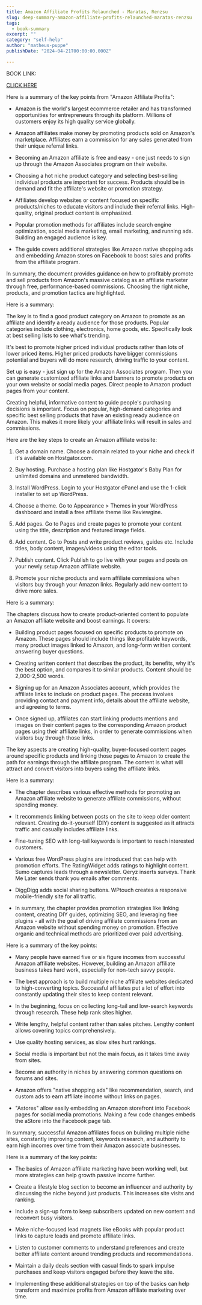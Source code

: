 ```yaml
---
title: Amazon Affiliate Profits Relaunched - Maratas, Renzsu
slug: deep-summary-amazon-affiliate-profits-relaunched-maratas-renzsu
tags: 
  - book-summary
excerpt: ""
category: "self-help"
author: "matheus-puppe"
publishDate: "2024-04-21T00:00:00.000Z"

---
```


BOOK LINK:

[CLICK HERE](https://www.amazon.com/gp/search?ie=UTF8&tag=matheuspupp0a-20&linkCode=ur2&linkId=4410b525877ab397377c2b5e60711c1a&camp=1789&creative=9325&index=books&keywords=amazon-affiliate-profits-relaunched-maratas-renzsu)



 Here is a summary of the key points from "Amazon Affiliate Profits":

- Amazon is the world's largest ecommerce retailer and has transformed opportunities for entrepreneurs through its platform. Millions of customers enjoy its high quality service globally. 

- Amazon affiliates make money by promoting products sold on Amazon's marketplace. Affiliates earn a commission for any sales generated from their unique referral links. 

- Becoming an Amazon affiliate is free and easy - one just needs to sign up through the Amazon Associates program on their website. 

- Choosing a hot niche product category and selecting best-selling individual products are important for success. Products should be in demand and fit the affiliate's website or promotion strategy.

- Affiliates develop websites or content focused on specific products/niches to educate visitors and include their referral links. High-quality, original product content is emphasized.  

- Popular promotion methods for affiliates include search engine optimization, social media marketing, email marketing, and running ads. Building an engaged audience is key.

- The guide covers additional strategies like Amazon native shopping ads and embedding Amazon stores on Facebook to boost sales and profits from the affiliate program.

In summary, the document provides guidance on how to profitably promote and sell products from Amazon's massive catalog as an affiliate marketer through free, performance-based commissions. Choosing the right niche, products, and promotion tactics are highlighted.

 Here is a summary:

The key is to find a good product category on Amazon to promote as an affiliate and identify a ready audience for those products. Popular categories include clothing, electronics, home goods, etc. Specifically look at best selling lists to see what's trending. 

It's best to promote higher priced individual products rather than lots of lower priced items. Higher priced products have bigger commissions potential and buyers will do more research, driving traffic to your content. 

Set up is easy - just sign up for the Amazon Associates program. Then you can generate customized affiliate links and banners to promote products on your own website or social media pages. Direct people to Amazon product pages from your content.

Creating helpful, informative content to guide people's purchasing decisions is important. Focus on popular, high-demand categories and specific best selling products that have an existing ready audience on Amazon. This makes it more likely your affiliate links will result in sales and commissions.

 Here are the key steps to create an Amazon affiliate website:

1. Get a domain name. Choose a domain related to your niche and check if it's available on Hostgator.com. 

2. Buy hosting. Purchase a hosting plan like Hostgator's Baby Plan for unlimited domains and unmetered bandwidth.

3. Install WordPress. Login to your Hostgator cPanel and use the 1-click installer to set up WordPress. 

4. Choose a theme. Go to Appearance > Themes in your WordPress dashboard and install a free affiliate theme like Reviewgine. 

5. Add pages. Go to Pages and create pages to promote your content using the title, description and featured image fields. 

6. Add content. Go to Posts and write product reviews, guides etc. Include titles, body content, images/videos using the editor tools. 

7. Publish content. Click Publish to go live with your pages and posts on your newly setup Amazon affiliate website. 

8. Promote your niche products and earn affiliate commissions when visitors buy through your Amazon links. Regularly add new content to drive more sales.

 Here is a summary:

The chapters discuss how to create product-oriented content to populate an Amazon affiliate website and boost earnings. It covers:

- Building product pages focused on specific products to promote on Amazon. These pages should include things like profitable keywords, many product images linked to Amazon, and long-form written content answering buyer questions. 

- Creating written content that describes the product, its benefits, why it's the best option, and compares it to similar products. Content should be 2,000-2,500 words. 

- Signing up for an Amazon Associates account, which provides the affiliate links to include on product pages. The process involves providing contact and payment info, details about the affiliate website, and agreeing to terms.

- Once signed up, affiliates can start linking products mentions and images on their content pages to the corresponding Amazon product pages using their affiliate links, in order to generate commissions when visitors buy through those links. 

The key aspects are creating high-quality, buyer-focused content pages around specific products and linking those pages to Amazon to create the path for earnings through the affiliate program. The content is what will attract and convert visitors into buyers using the affiliate links.

 Here is a summary:

- The chapter describes various effective methods for promoting an Amazon affiliate website to generate affiliate commissions, without spending money. 

- It recommends linking between posts on the site to keep older content relevant. Creating do-it-yourself (DIY) content is suggested as it attracts traffic and casually includes affiliate links. 

- Fine-tuning SEO with long-tail keywords is important to reach interested customers. 

- Various free WordPress plugins are introduced that can help with promotion efforts. The RatingWidget adds ratings to highlight content. Sumo captures leads through a newsletter. Qeryz inserts surveys. Thank Me Later sends thank you emails after comments. 

- DiggDigg adds social sharing buttons. WPtouch creates a responsive mobile-friendly site for all traffic. 

- In summary, the chapter provides promotion strategies like linking content, creating DIY guides, optimizing SEO, and leveraging free plugins - all with the goal of driving affiliate commissions from an Amazon website without spending money on promotion. Effective organic and technical methods are prioritized over paid advertising.

 Here is a summary of the key points:

- Many people have earned five or six figure incomes from successful Amazon affiliate websites. However, building an Amazon affiliate business takes hard work, especially for non-tech savvy people. 

- The best approach is to build multiple niche affiliate websites dedicated to high-converting topics. Successful affiliates put a lot of effort into constantly updating their sites to keep content relevant.

- In the beginning, focus on collecting long-tail and low-search keywords through research. These help rank sites higher. 

- Write lengthy, helpful content rather than sales pitches. Lengthy content allows covering topics comprehensively. 

- Use quality hosting services, as slow sites hurt rankings. 

- Social media is important but not the main focus, as it takes time away from sites. 

- Become an authority in niches by answering common questions on forums and sites.

- Amazon offers "native shopping ads" like recommendation, search, and custom ads to earn affiliate income without links on pages. 

- "Astores" allow easily embedding an Amazon storefront into Facebook pages for social media promotions. Making a few code changes embeds the aStore into the Facebook page tab.

In summary, successful Amazon affiliates focus on building multiple niche sites, constantly improving content, keywords research, and authority to earn high incomes over time from their Amazon associate businesses.

 Here is a summary of the key points:

- The basics of Amazon affiliate marketing have been working well, but more strategies can help growth passive income further. 

- Create a lifestyle blog section to become an influencer and authority by discussing the niche beyond just products. This increases site visits and ranking. 

- Include a sign-up form to keep subscribers updated on new content and reconvert busy visitors. 

- Make niche-focused lead magnets like eBooks with popular product links to capture leads and promote affiliate links. 

- Listen to customer comments to understand preferences and create better affiliate content around trending products and recommendations. 

- Maintain a daily deals section with casual finds to spark impulse purchases and keep visitors engaged before they leave the site. 

- Implementing these additional strategies on top of the basics can help transform and maximize profits from Amazon affiliate marketing over time.